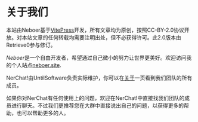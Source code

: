 # 关于我们

本站由Neboer基于[VitePress](https://vitepress.dev/zh/)开发，所有文章均为原创，按照CC-BY-2.0协议开放。对本站文章的任何转载均需要注明出处，但不必获得许可。此2.0版本由Retrieve0参与修订。

*Neboer*是一个自由开发者，希望通过自己微小的努力让世界更美好。欢迎访问我的个人站点[neboer.site](https://www.neboer.site).

NerChat!由UntilSoftware负责实际维护，你可以在[关于](../../team)一页看到我们团队的所有成员。

如果你对NerChat有任何使用上的问题，欢迎在NerChat!中直接找我们团队的成员进行聊天。不过我们更推荐您在大群中直接说出自己的问题，以获得更多的帮助，也可以帮助更多的人。